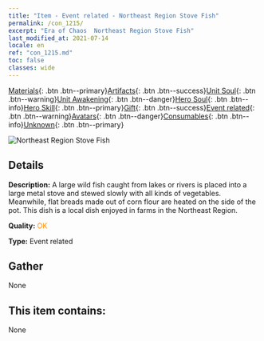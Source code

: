 ```yaml
---
title: "Item - Event related - Northeast Region Stove Fish"
permalink: /con_1215/
excerpt: "Era of Chaos  Northeast Region Stove Fish"
last_modified_at: 2021-07-14
locale: en
ref: "con_1215.md"
toc: false
classes: wide
---
```

 [Materials](/Items/){: .btn .btn--primary}[Artifacts](/Items/Artifacts/){: .btn .btn--success}[Unit Soul](/Items/UnitSoul/){: .btn .btn--warning}[Unit Awakening](/Items/UnitAwakening/){: .btn .btn--danger}[Hero Soul](/Items/HeroSoul/){: .btn .btn--info}[Hero Skill](/Items/HeroSkill/){: .btn .btn--primary}[Gift](/Items/Gift/){: .btn .btn--success}[Event related](/Items/Events/){: .btn .btn--warning}[Avatars](/Items/Avatars/){: .btn .btn--danger}[Consumables](/Items/Consumables/){: .btn .btn--info}[Unknown](/Items/Unknown/){: .btn .btn--primary}

 ![Northeast Region Stove Fish](/images/t/i_81522231.png)

## Details
 **Description:** A large wild fish caught from lakes or rivers is placed into a large metal stove and stewed slowly with all kinds of vegetables. Meanwhile, flat breads made out of corn flour are heated on the side of the pot. This dish is a local dish enjoyed in farms in the Northeast Region.

 **Quality:** <span style="color: #FF8C00">OK</span>

 **Type:** Event related

## Gather

  None

## This item contains:

  None

